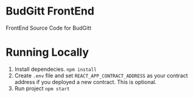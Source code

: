 BudGitt FrontEnd
========

FrontEnd Source Code for BudGitt

Running Locally
==============

1. Install dependecies. `npm install`
2. Create `.env` file and set `REACT_APP_CONTRACT_ADDRESS` as your contract address if you deployed a new contract. This is optional.
3. Run project `npm start`

